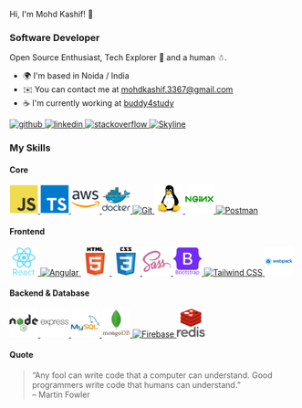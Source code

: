 Hi, I'm Mohd Kashif! 👋

### Software Developer

Open Source Enthusiast, Tech Explorer 🚩 and a human ☃.

- 🌍 I'm based in Noida / India
- ✉️ You can contact me at [mohdkashif.3367@gmail.com](mailto:mohdkashif.3367@gmail.com)
- ☕ I'm currently working at [buddy4study](https://www.buddy4study.com/)

<a href="https://github.com/mohdkashif1" target="_blank">
<img src="https://img.shields.io/badge/github-%2324292e.svg?&style=for-the-badge&logo=github&logoColor=white" alt="github" />
</a>
<a href="https://www.linkedin.com/in/himanshu-ranjan-04aa46101/" target="_blank">
<img src="https://img.shields.io/badge/linkedin-%231E77B5.svg?&style=for-the-badge&logo=linkedin&logoColor=white" alt="linkedin" />
</a>
<a href="https://stackoverflow.com/users/20624490" target="_blank">
<img src="https://img.shields.io/badge/stackoverflow-%23F28032.svg?&style=for-the-badge&logo=stackoverflow&logoColor=white" alt="stackoverflow" />
</a>
<a href="https://skyline.github.com/hranjan120/2023" target="_blank">
<img src="https://img.shields.io/badge/Skyline-%2324292e.svg?&style=for-the-badge&logo=github&logoColor=white&color=E4405F" alt="Skyline" />
</a>

### My Skills

#### Core

<p align="left">
<a href="#">
<img src="https://raw.githubusercontent.com/devicons/devicon/master/icons/javascript/javascript-original.svg" width="50" height="50" alt="JavaScript" />
</a>
<a href="#">
<img src="https://raw.githubusercontent.com/devicons/devicon/master/icons/typescript/typescript-original.svg" width="50" height="50" alt="TypeScript" />
</a>

<a href="#">
<img src="https://raw.githubusercontent.com/devicons/devicon/master/icons/amazonwebservices/amazonwebservices-original-wordmark.svg" width="50" height="50" alt="AWS" />
</a>
<a href="#">
<img src="https://raw.githubusercontent.com/devicons/devicon/master/icons/docker/docker-original-wordmark.svg" width="50" height="50" alt="Docker" />
</a>
<a href="#">
<img src="https://www.vectorlogo.zone/logos/git-scm/git-scm-icon.svg" width="50" height="50" alt="Git" />
</a>
<a href="#">
<img src="https://raw.githubusercontent.com/devicons/devicon/master/icons/linux/linux-original.svg" width="50" height="50" alt="Linux" />
</a>
<a href="#">
<img src="https://raw.githubusercontent.com/devicons/devicon/master/icons/nginx/nginx-original.svg" width="50" height="50" alt="Nginx" />
</a>
<a href="#">
<img src="https://www.vectorlogo.zone/logos/getpostman/getpostman-icon.svg" width="50" height="50" alt="Postman" />
</a>
</p>

#### Frontend

<p align="left">
<a href="#">
<img src="https://raw.githubusercontent.com/devicons/devicon/master/icons/react/react-original-wordmark.svg" height="50" alt="React Js" />
</a>
<a href="#">
<img src="https://angular.io/assets/images/logos/angular/angular.svg" width="50" height="50" alt="Angular" />
</a>
<a href="#">
<img src="https://raw.githubusercontent.com/devicons/devicon/master/icons/html5/html5-original-wordmark.svg" width="50" height="50" alt="HTML5" />
</a>
<a href="#">
<img src="https://raw.githubusercontent.com/devicons/devicon/master/icons/css3/css3-original-wordmark.svg" width="50" height="50" alt="CSS3" />
</a>
<a href="#">
<img src="https://raw.githubusercontent.com/devicons/devicon/master/icons/sass/sass-original.svg" width="50" height="50" alt="Sass" />
</a>
<a href="#">
<img src="https://raw.githubusercontent.com/devicons/devicon/master/icons/bootstrap/bootstrap-plain-wordmark.svg" width="50" height="50" alt="Bootstrap" />
</a>
<a href="#">
<img src="https://www.vectorlogo.zone/logos/tailwindcss/tailwindcss-icon.svg" width="50" height="50" alt="Tailwind CSS" />
</a>
<a href="#">
<img src="https://raw.githubusercontent.com/devicons/devicon/d00d0969292a6569d45b06d3f350f463a0107b0d/icons/webpack/webpack-original-wordmark.svg" width="50" height="50" alt="Webpack" />
</a>
</p>

#### Backend & Database

<p align="left">
<a href="#">
<img src="https://raw.githubusercontent.com/devicons/devicon/master/icons/nodejs/nodejs-original-wordmark.svg" width="50" height="50" alt="NodeJS" />
</a>
<a href="#">
<img src="https://raw.githubusercontent.com/devicons/devicon/master/icons/express/express-original-wordmark.svg" width="50" height="50" alt="Express" />
</a>
</a>
<a href="#">
<img src="https://raw.githubusercontent.com/devicons/devicon/master/icons/mysql/mysql-original-wordmark.svg" width="50" height="50" alt="MySQL" />
</a>
<a href="#">
<img src="https://raw.githubusercontent.com/devicons/devicon/master/icons/mongodb/mongodb-original-wordmark.svg" width="50" height="50" alt="MongoDB" />
</a>
<a href="#">
<img src="https://www.vectorlogo.zone/logos/firebase/firebase-icon.svg" width="50" height="50" alt="Firebase" />
</a>
<a href="#">
<img src="https://raw.githubusercontent.com/devicons/devicon/master/icons/redis/redis-original-wordmark.svg" width="50" height="50" alt="Redis" />
</a>

<!-- <a href="#">
<img src="https://www.vectorlogo.zone/logos/graphql/graphql-icon.svg" width="50" height="50" alt="Graphql" />
</a> -->
<!-- <a href="#">
<img src="https://www.vectorlogo.zone/logos/jestjsio/jestjsio-icon.svg" width="50" height="50" alt="Jest" />
</a> -->
<!-- <a href="#">
<img src="https://www.vectorlogo.zone/logos/rabbitmq/rabbitmq-icon.svg" width="50" height="50" alt="Rabbitmq" />
</a> -->
</p>



#### Quote

<blockquote> 
  “Any fool can write code that a computer can understand. Good programmers write code that humans can understand.” <br /> – Martin Fowler
</blockquote>
